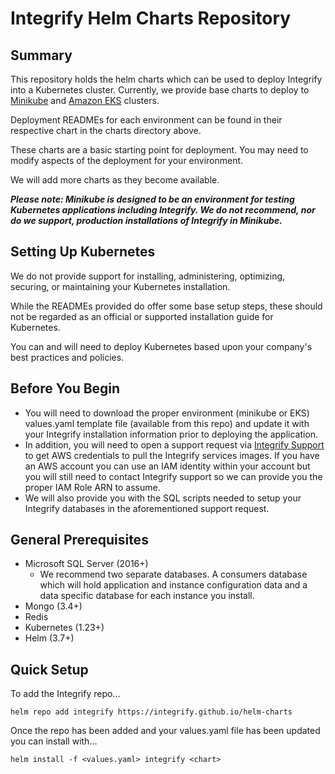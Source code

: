 # Integrify Helm Charts Repository

## Summary
This repository holds the helm charts which can be used to deploy Integrify into a Kubernetes cluster. Currently, we provide base charts to deploy to [Minikube](https://minikube.sigs.k8s.io/docs/) and [Amazon EKS](https://docs.aws.amazon.com/eks/latest/userguide/what-is-eks.html) clusters. 

Deployment READMEs for each environment can be found in their respective chart in the charts directory above. 

These charts are a basic starting point for deployment. You may need to modify aspects of the deployment for your environment.

We will add more charts as they become available.

**_Please note: Minikube is designed to be an environment for testing Kubernetes applications including Integrify. We do not recommend, nor do we support, production installations of Integrify in Minikube._**

## Setting Up Kubernetes
We do not provide support for installing, administering, optimizing, securing, or maintaining your Kubernetes installation. 

While the READMEs provided do offer some base setup steps, these should not be regarded as an official or supported installation guide for Kubernetes.

You can and will need to deploy Kubernetes based upon your company's best practices and policies.

## Before You Begin
- You will need to download the proper environment (minikube or EKS) values.yaml template file (available from this repo) and update it with your Integrify installation information prior to deploying the application.
- In addition, you will need to open a support request via [Integrify Support](https://support.integrify.com) to get AWS credentials to pull the Integrify services images. If you have an AWS account you can use an IAM identity within your account but you will still need to contact Integrify support so we can provide you the proper IAM Role ARN to assume. 
- We will also provide you with the SQL scripts needed to setup your Integrify databases in the aforementioned support request.

## General Prerequisites

- Microsoft SQL Server (2016+)
  - We recommend two separate databases. A consumers database which will hold application and instance configuration data and a data specific database for each instance you install.
- Mongo (3.4+)
- Redis
- Kubernetes (1.23+)
- Helm (3.7+)

## Quick Setup

To add the Integrify repo...
```
helm repo add integrify https://integrify.github.io/helm-charts
```

Once the repo has been added and your values.yaml file has been updated you can install with...
```
helm install -f <values.yaml> integrify <chart>
```


